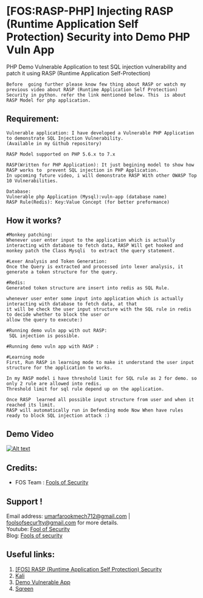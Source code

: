 # [FOS:RASP-PHP] Injecting RASP (Runtime Application Self Protection) Security into Demo PHP Vuln App
 PHP Demo Vulnerable Application to test SQL injection vulnerability and patch it using RASP (Runtime Application Self-Protection) 

``
Before  going further please know few thing about RASP or watch my previous video about RASP (Runtime Application Self Protection) Security in python. refer the link mentioned below. This  is about RASP Model for php application.
``

## Requirement:

```
Vulnerable application: I have developed a Vulnerable PHP Application to demonstrate SQL Injection Vulnerability.
(Available in my Github repository)

RASP Model supported on PHP 5.6.x to 7.x 

RASP(Written for PHP Application): It just begining model to show how RASP works to  prevent SQL injection in PHP Application.
In upcoming future video, i will demonstrate RASP With other OWASP Top 10 Vulnerabilities.

Database:
Vulnerable php Application (Mysql):vuln-app (database name)
RASP Rule(Redis): Key:Value Concept (for better preformance)
```

## How it works?

```
#Monkey patching:
Whenever user enter input to the application which is actually interacting with database to fetch data, RASP Will get hooked and 
monkey patch the Class Mysqli  to extract the query statement.

#Lexer Analysis and Token Generation:
Once the Query is extracted and processed into lexer analysis, it generate a token structure for the query.

#Redis:
Generated token structure are insert into redis as SQL Rule. 

whenever user enter some input into application which is actually interacting with database to fetch data, at that 
it will be check the user input structure with the SQL rule in redis to decide whether to block the user or 
allow the query to execute:)

#Running demo vuln app with out RASP:
 SQL injection is possible.

#Running demo vuln app with RASP :

#Learning mode
First, Run RASP in learning mode to make it understand the user input structure for the application to works.

In my RASP model i have threshold limit for SQL rule as 2 for demo. so only 2 rule are allowed into redis.
Threshold limit for sql rule depend up on the application.

Once RASP  learned all possible input structure from user and when it reached its limit. 
RASP will automatically run in Defending mode Now When have rules ready to block SQL injection attack :)

```
 
## Demo Video
  
   [![Alt text](https://img.youtube.com/vi/41IVmaXmOz0/0.jpg)](https://www.youtube.com/watch?v=41IVmaXmOz0)

## Credits:
* FOS Team : [Fools of Security](https://www.youtube.com/channel/UCEBHO0kD1WFvIhf9wBCU-VQ)

## Support !
 Email address: umarfarookmech712@gmail.com | foolsofsecur1ty@gmail.com for more details. <br>
 Youtube: [Fool of Security](https://www.youtube.com/channel/UCEBHO0kD1WFvIhf9wBCU-VQ) <br>
 Blog: [Fools of security](https://fosecurity.blogspot.com) 

## Useful links:
1. [[FOS] RASP (Runtime Application Self Protection) Security](https://www.youtube.com/watch?v=5yKH3nFZ9lY)
2. [Kali](https://www.kali.org/)
3. [Demo Vulnerable App](https://github.com/umarfarook882/Tornado_Demo_Vuln_App)
4. [Sqreen](https://blog.sqreen.io/)

